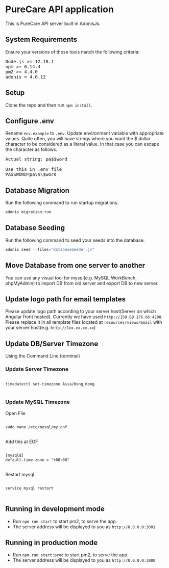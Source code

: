 # PureCare API application

This is PureCare API server built in AdonisJs.

## System Requirements
Ensure your versions of those tools match the following criteria:
<pre>
Node.js >= 12.18.1
npm >= 6.14.4 
pm2 >= 4.4.0
adonis = 4.0.12
</pre>

## Setup

Clone the repo and then run `npm install`.

## Configure .env

Rename `env.example` to `.env`. Update environment variable with appropriate values.
Quite often, you will have strings where you want the $ dollar character to be considered as a literal value. In that case you can escape the character as follows.
<pre>
Actual string: pa$$word

Use this in .env file
PASSWORD=pa\$\$word
</pre>

## Database Migration

Run the following command to run startup migrations.

```js
adonis migration:run
```

## Database Seeding

Run the following command to seed your seeds into the database.

```js
adonis seed --files="databaseSeeder.js"
```
## Move Database from one server to another

You can use any visual tool for mysql(e.g. MySQL WorkBench, phpMyAdmin) to import DB from old server and export DB to new server.

## Update logo path for email templates

Please update logo path according to your server host(Server on which Angular front hosted).
Currently we have used `http://159.89.176.66:4200`. Please replace it in all template files located at `resources/views/email` with your server host(e.g. `http://1xx.xx.xx.xx`)
## Update DB/Server Timezone
Using the Command Line (terminal) 
### Update Server Timezone
<pre>
<code>
timedatectl set-timezone Asia/Hong_Kong
</code>
</pre>


### Update MySQL Timezone
Open File
<pre>
<code>
sudo nano /etc/mysql/my.cnf
</code>
</pre>
Add this at EOF
<pre>
<code>
[mysqld]
default-time-zone = "+08:00"
</code>
</pre>
Restart mysql 
<pre>
<code>
service mysql restart
</code>
</pre>

## Running in development mode

- Run `npm run start` to start pm2, to serve the app.
- The server address will be displayed to you as `http://0.0.0.0:3001`

## Running in production mode

- Run `npm run start:prod` to start pm2, to serve the app.
- The server address will be displayed to you as `http://0.0.0.0:3000`
